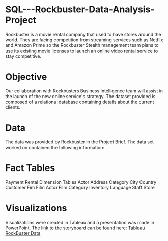 # SQL---Rockbuster-Data-Analysis-Project
Rockbuster is a movie rental company that used to have stores around the world. They are facing competition from streaming services such as Netflix and Amazon Prime so the Rockbuster Stealth management team plans to use its existing movie licenses to launch an online video rental service to stay competitive.

# Objective
Our collaboration with Rockbusters Business Intelligence team will assist in the launch of the new online service's strategy. The dataset provided is composed of a relational database containing details about the current clients.

# Data
The data was provided by Rockbuster in the Project Brief. The data set worked on contained the following information:

# Fact Tables
Payment
Rental
Dimension Tables
Actor
Address
Category
City
Country
Customer
Fim
Film Actor
Film Category
Inventory
Language
Staff
Store

# Visualizations
Visualizations were created in Tableau and a presentation was made in PowerPoint. The link to the storyboard can be found here: [Tableau RockBuster Data](https://public.tableau.com/app/profile/ioana.rusu2529/viz/RockbusterData_16935112689310/RockbusterMovieDataStory)
